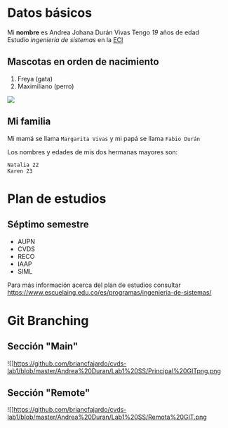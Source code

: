
# Datos básicos

Mi **nombre** es Andrea Johana Durán Vivas
Tengo *19* años de edad  
Estudio *ingeniería de sistemas* en la [ECI](https://www.escuelaing.edu.co/es/)  

## Mascotas en orden de nacimiento

1. Freya (gata)
2. Maximiliano (perro)

![](https://cdn-icons-png.flaticon.com/512/34/34872.png)  

## Mi familia

Mi mamá se llama `Margarita Vivas` y mi papá se llama `Fabio Durán`

Los nombres y edades de mis dos hermanas mayores son:

    Natalia 22
    Karen 23  


# Plan de estudios

## Séptimo semestre

* AUPN
* CVDS
* RECO
* IAAP
* SIML

Para más información acerca del plan de estudios consultar <https://www.escuelaing.edu.co/es/programas/ingenieria-de-sistemas/>


# Git Branching

## Sección "Main"
![]https://github.com/briancfajardo/cvds-lab1/blob/master/Andrea%20Duran/Lab1%20SS/Principal%20GITpng.png


## Sección "Remote"
![]https://github.com/briancfajardo/cvds-lab1/blob/master/Andrea%20Duran/Lab1%20SS/Remota%20GIT.png


